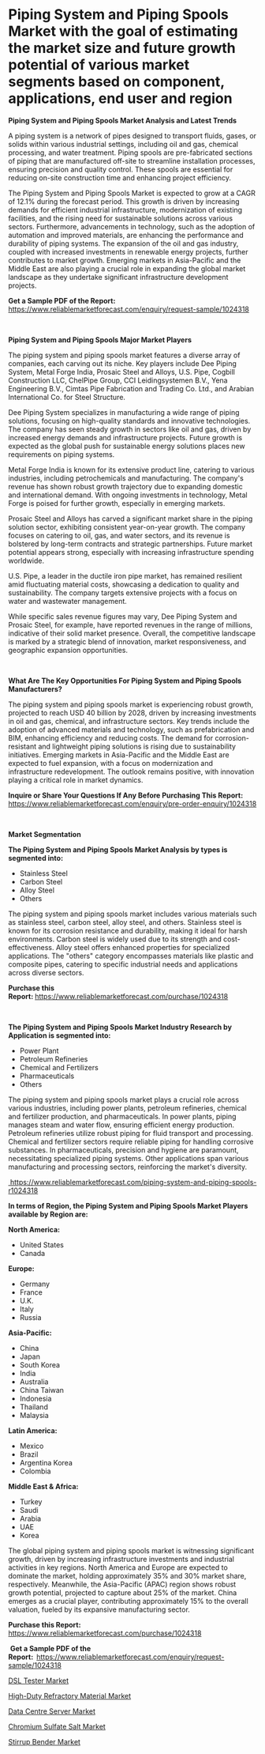 <p><h1>Piping System and Piping Spools Market with the goal of estimating the market size and future growth potential of various market segments based on component, applications, end user and region</h1></p><p><strong>Piping System and Piping Spools Market Analysis and Latest Trends</strong></p>
<p><p>A piping system is a network of pipes designed to transport fluids, gases, or solids within various industrial settings, including oil and gas, chemical processing, and water treatment. Piping spools are pre-fabricated sections of piping that are manufactured off-site to streamline installation processes, ensuring precision and quality control. These spools are essential for reducing on-site construction time and enhancing project efficiency.</p><p>The Piping System and Piping Spools Market is expected to grow at a CAGR of 12.1% during the forecast period. This growth is driven by increasing demands for efficient industrial infrastructure, modernization of existing facilities, and the rising need for sustainable solutions across various sectors. Furthermore, advancements in technology, such as the adoption of automation and improved materials, are enhancing the performance and durability of piping systems. The expansion of the oil and gas industry, coupled with increased investments in renewable energy projects, further contributes to market growth. Emerging markets in Asia-Pacific and the Middle East are also playing a crucial role in expanding the global market landscape as they undertake significant infrastructure development projects.</p></p>
<p><strong>Get a Sample PDF of the Report:&nbsp;</strong> <a href="https://www.reliablemarketforecast.com/enquiry/request-sample/1024318">https://www.reliablemarketforecast.com/enquiry/request-sample/1024318</a></p>
<p>&nbsp;</p>
<p><strong>Piping System and Piping Spools Major Market Players</strong></p>
<p><p>The piping system and piping spools market features a diverse array of companies, each carving out its niche. Key players include Dee Piping System, Metal Forge India, Prosaic Steel and Alloys, U.S. Pipe, Cogbill Construction LLC, ChelPipe Group, CCI Leidingsystemen B.V., Yena Engineering B.V., Cimtas Pipe Fabrication and Trading Co. Ltd., and Arabian International Co. for Steel Structure.</p><p>Dee Piping System specializes in manufacturing a wide range of piping solutions, focusing on high-quality standards and innovative technologies. The company has seen steady growth in sectors like oil and gas, driven by increased energy demands and infrastructure projects. Future growth is expected as the global push for sustainable energy solutions places new requirements on piping systems.</p><p>Metal Forge India is known for its extensive product line, catering to various industries, including petrochemicals and manufacturing. The company's revenue has shown robust growth trajectory due to expanding domestic and international demand. With ongoing investments in technology, Metal Forge is poised for further growth, especially in emerging markets.</p><p>Prosaic Steel and Alloys has carved a significant market share in the piping solution sector, exhibiting consistent year-on-year growth. The company focuses on catering to oil, gas, and water sectors, and its revenue is bolstered by long-term contracts and strategic partnerships. Future market potential appears strong, especially with increasing infrastructure spending worldwide.</p><p>U.S. Pipe, a leader in the ductile iron pipe market, has remained resilient amid fluctuating material costs, showcasing a dedication to quality and sustainability. The company targets extensive projects with a focus on water and wastewater management.</p><p>While specific sales revenue figures may vary, Dee Piping System and Prosaic Steel, for example, have reported revenues in the range of millions, indicative of their solid market presence. Overall, the competitive landscape is marked by a strategic blend of innovation, market responsiveness, and geographic expansion opportunities.</p></p>
<p>&nbsp;</p>
<p><strong>What Are The Key Opportunities For Piping System and Piping Spools Manufacturers?</strong></p>
<p><p>The piping system and piping spools market is experiencing robust growth, projected to reach USD 40 billion by 2028, driven by increasing investments in oil and gas, chemical, and infrastructure sectors. Key trends include the adoption of advanced materials and technology, such as prefabrication and BIM, enhancing efficiency and reducing costs. The demand for corrosion-resistant and lightweight piping solutions is rising due to sustainability initiatives. Emerging markets in Asia-Pacific and the Middle East are expected to fuel expansion, with a focus on modernization and infrastructure redevelopment. The outlook remains positive, with innovation playing a critical role in market dynamics.</p></p>
<p><strong>Inquire or Share Your Questions If Any Before Purchasing This Report:</strong> <a href="https://www.reliablemarketforecast.com/enquiry/pre-order-enquiry/1024318">https://www.reliablemarketforecast.com/enquiry/pre-order-enquiry/1024318</a></p>
<p>&nbsp;</p>
<p><strong>Market Segmentation</strong></p>
<p><strong>The Piping System and Piping Spools Market Analysis by types is segmented into:</strong></p>
<p><ul><li>Stainless Steel</li><li>Carbon Steel</li><li>Alloy Steel</li><li>Others</li></ul></p>
<p><p>The piping system and piping spools market includes various materials such as stainless steel, carbon steel, alloy steel, and others. Stainless steel is known for its corrosion resistance and durability, making it ideal for harsh environments. Carbon steel is widely used due to its strength and cost-effectiveness. Alloy steel offers enhanced properties for specialized applications. The "others" category encompasses materials like plastic and composite pipes, catering to specific industrial needs and applications across diverse sectors.</p></p>
<p><strong>Purchase this Report:&nbsp;</strong><a href="https://www.reliablemarketforecast.com/purchase/1024318">https://www.reliablemarketforecast.com/purchase/1024318</a></p>
<p>&nbsp;</p>
<p><strong>The Piping System and Piping Spools Market Industry Research by Application is segmented into:</strong></p>
<p><ul><li>Power Plant</li><li>Petroleum Refineries</li><li>Chemical and Fertilizers</li><li>Pharmaceuticals</li><li>Others</li></ul></p>
<p><p>The piping system and piping spools market plays a crucial role across various industries, including power plants, petroleum refineries, chemical and fertilizer production, and pharmaceuticals. In power plants, piping manages steam and water flow, ensuring efficient energy production. Petroleum refineries utilize robust piping for fluid transport and processing. Chemical and fertilizer sectors require reliable piping for handling corrosive substances. In pharmaceuticals, precision and hygiene are paramount, necessitating specialized piping systems. Other applications span various manufacturing and processing sectors, reinforcing the market's diversity.</p></p>
<p><a href="https://www.reliablemarketforecast.com/piping-system-and-piping-spools-r1024318">&nbsp;https://www.reliablemarketforecast.com/piping-system-and-piping-spools-r1024318</a></p>
<p><strong>In terms of Region, the Piping System and Piping Spools Market Players available by Region are:</strong></p>
<p>
    <p> <strong> North America: </strong>
        <ul>
            <li>United States</li>
            <li>Canada</li>
        </ul>
        </p> 
    <p> <strong> Europe: </strong>
        <ul>
            <li>Germany</li>
            <li>France</li>
            <li>U.K.</li>
            <li>Italy</li>
            <li>Russia</li>
        </ul>
        </p> 
    <p> <strong> Asia-Pacific: </strong>
        <ul>
            <li>China</li>
            <li>Japan</li>
            <li>South Korea</li>
            <li>India</li>
            <li>Australia</li>
            <li>China Taiwan</li>
            <li>Indonesia</li>
            <li>Thailand</li>
            <li>Malaysia</li>
        </ul>
        </p> 
    <p> <strong> Latin America: </strong>
        <ul>
            <li>Mexico</li>
            <li>Brazil</li>
            <li>Argentina Korea</li>
            <li>Colombia</li>
        </ul>
        </p> 
    <p> <strong> Middle East & Africa: </strong>
        <ul>
            <li>Turkey</li>
            <li>Saudi</li>
            <li>Arabia</li>
            <li>UAE</li>
            <li>Korea</li>
        </ul>
    </p>
    </p>
<p><p>The global piping system and piping spools market is witnessing significant growth, driven by increasing infrastructure investments and industrial activities in key regions. North America and Europe are expected to dominate the market, holding approximately 35% and 30% market share, respectively. Meanwhile, the Asia-Pacific (APAC) region shows robust growth potential, projected to capture about 25% of the market. China emerges as a crucial player, contributing approximately 15% to the overall valuation, fueled by its expansive manufacturing sector.</p></p>
<p><strong>Purchase this Report: </strong><a href="https://www.reliablemarketforecast.com/purchase/1024318">https://www.reliablemarketforecast.com/purchase/1024318</a></p>
<p>&nbsp;<strong>Get a Sample PDF of the Report:&nbsp;&nbsp;</strong><a href="https://www.reliablemarketforecast.com/enquiry/request-sample/1024318">https://www.reliablemarketforecast.com/enquiry/request-sample/1024318</a></p>
<p><strong></strong></p>
<p><p><a href="https://www.linkedin.com/pulse/global-dsl-tester-market-focus-application-end-use-industry-tvqic?trackingId=6GtZkYE5Tm22irPyRdHMTg%3D%3D">DSL Tester Market</a></p><p><a href="https://issuu.com/reportprime-2/docs/high-duty-refractory-material-marke_a0f8a6db9637a0">High-Duty Refractory Material Market</a></p><p><a href="https://www.linkedin.com/pulse/driving-market-forces-data-centre-server-trends-future-x6nlc?trackingId=DO8qeqXeQHW%2F0%2F2r5uCvCg%3D%3D">Data Centre Server Market</a></p><p><a href="https://issuu.com/reportprime-2/docs/chromium-sulfate-salt-market-size-2_de5b4e3af82a18">Chromium Sulfate Salt Market</a></p><p><a href="https://www.linkedin.com/pulse/global-stirrup-bender-market-analysis-trends-forecasts-growth-eqjyc?trackingId=bOWEIN%2FrTX6BRBA3i1a5Pw%3D%3D">Stirrup Bender Market</a></p></p>